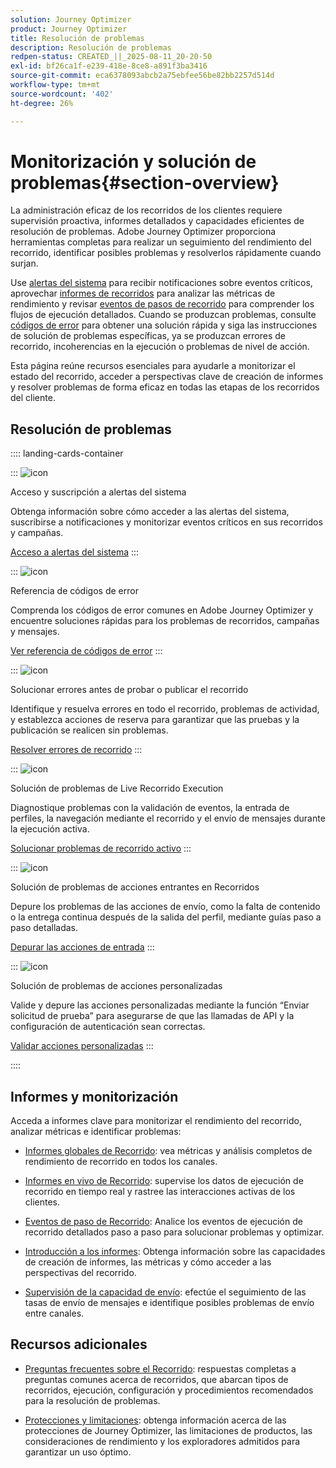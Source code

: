```yaml
---
solution: Journey Optimizer
product: Journey Optimizer
title: Resolución de problemas
description: Resolución de problemas
redpen-status: CREATED_||_2025-08-11_20-20-50
exl-id: bf26ca1f-e239-418e-8ce8-a891f3ba3416
source-git-commit: eca6378093abcb2a75ebfee56be82bb2257d514d
workflow-type: tm+mt
source-wordcount: '402'
ht-degree: 26%

---
```


# Monitorización y solución de problemas{#section-overview}

La administración eficaz de los recorridos de los clientes requiere supervisión proactiva, informes detallados y capacidades eficientes de resolución de problemas. Adobe Journey Optimizer proporciona herramientas completas para realizar un seguimiento del rendimiento del recorrido, identificar posibles problemas y resolverlos rápidamente cuando surjan.

Use [alertas del sistema](../using/reports/alerts.md) para recibir notificaciones sobre eventos críticos, aprovechar [informes de recorridos](../using/reports/journey-global-report-cja.md) para analizar las métricas de rendimiento y revisar [eventos de pasos de recorrido](../using/reports/journey-step-events-overview.md) para comprender los flujos de ejecución detallados. Cuando se produzcan problemas, consulte [códigos de error](../using/building-journeys/error-codes-reference.md) para obtener una solución rápida y siga las instrucciones de solución de problemas específicas, ya se produzcan errores de recorrido, incoherencias en la ejecución o problemas de nivel de acción.

Esta página reúne recursos esenciales para ayudarle a monitorizar el estado del recorrido, acceder a perspectivas clave de creación de informes y resolver problemas de forma eficaz en todas las etapas de los recorridos del cliente.

## Resolución de problemas

:::: landing-cards-container

:::
![icon](https://cdn.experienceleague.adobe.com/icons/bell.svg)

Acceso y suscripción a alertas del sistema

Obtenga información sobre cómo acceder a las alertas del sistema, suscribirse a notificaciones y monitorizar eventos críticos en sus recorridos y campañas.

[Acceso a alertas del sistema](../using/reports/alerts.md)
:::

:::
![icon](https://cdn.experienceleague.adobe.com/icons/book.svg)

Referencia de códigos de error

Comprenda los códigos de error comunes en Adobe Journey Optimizer y encuentre soluciones rápidas para los problemas de recorridos, campañas y mensajes.

[Ver referencia de códigos de error](../using/building-journeys/error-codes-reference.md)
:::

:::
![icon](https://cdn.experienceleague.adobe.com/icons/list-check.svg)

Solucionar errores antes de probar o publicar el recorrido

Identifique y resuelva errores en todo el recorrido, problemas de actividad, y establezca acciones de reserva para garantizar que las pruebas y la publicación se realicen sin problemas.

[Resolver errores de recorrido](../using/building-journeys/troubleshooting.md)
:::

:::
![icon](https://cdn.experienceleague.adobe.com/icons/code-branch.svg)

Solución de problemas de Live Recorrido Execution

Diagnostique problemas con la validación de eventos, la entrada de perfiles, la navegación mediante el recorrido y el envío de mensajes durante la ejecución activa.

[Solucionar problemas de recorrido activo](../using/building-journeys/troubleshooting-execution.md)
:::

:::
![icon](https://cdn.experienceleague.adobe.com/icons/puzzle-piece.svg)

Solución de problemas de acciones entrantes en Recorridos

Depure los problemas de las acciones de envío, como la falta de contenido o la entrega continua después de la salida del perfil, mediante guías paso a paso detalladas.

[Depurar las acciones de entrada](../using/building-journeys/troubleshooting-inbound.md)
:::

:::
![icon](https://cdn.experienceleague.adobe.com/icons/gear.svg)

Solución de problemas de acciones personalizadas

Valide y depure las acciones personalizadas mediante la función “Enviar solicitud de prueba” para asegurarse de que las llamadas de API y la configuración de autenticación sean correctas.

[Validar acciones personalizadas](../using/action/troubleshoot-custom-action.md)
:::

::::

## Informes y monitorización

Acceda a informes clave para monitorizar el rendimiento del recorrido, analizar métricas e identificar problemas:

* [Informes globales de Recorrido](../using/reports/journey-global-report-cja.md): vea métricas y análisis completos de rendimiento de recorrido en todos los canales.

* [Informes en vivo de Recorrido](../using/reports/journey-live-report.md): supervise los datos de ejecución de recorrido en tiempo real y rastree las interacciones activas de los clientes.

* [Eventos de paso de Recorrido](../using/reports/journey-step-events-overview.md): Analice los eventos de ejecución de recorrido detallados paso a paso para solucionar problemas y optimizar.

* [Introducción a los informes](../using/reports/report-gs-cja.md): Obtenga información sobre las capacidades de creación de informes, las métricas y cómo acceder a las perspectivas del recorrido.

* [Supervisión de la capacidad de envío](../using/reports/deliverability.md): efectúe el seguimiento de las tasas de envío de mensajes e identifique posibles problemas de envío entre canales.

## Recursos adicionales

* [Preguntas frecuentes sobre el Recorrido](../using/building-journeys/journey-faq.md): respuestas completas a preguntas comunes acerca de recorridos, que abarcan tipos de recorridos, ejecución, configuración y procedimientos recomendados para la resolución de problemas.

* [Protecciones y limitaciones](../using/start/guardrails.md): obtenga información acerca de las protecciones de Journey Optimizer, las limitaciones de productos, las consideraciones de rendimiento y los exploradores admitidos para garantizar un uso óptimo.

